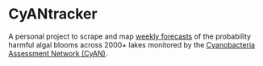 # CyANtracker
A personal project to scrape and map [weekly forecasts](https://www.epa.gov/water-research/cyanobacterial-harmful-algal-blooms-forecasting-research) of the probability harmful algal blooms across 2000+ lakes monitored by the [Cyanobacteria Assessment Network (CyAN)](https://www.epa.gov/water-research/cyanobacteria-assessment-network-cyan). 
